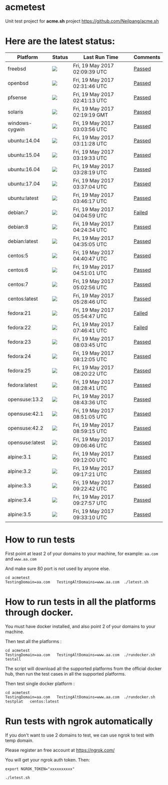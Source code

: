 # acmetest
Unit test project for **acme.sh** project https://github.com/Neilpang/acme.sh



# Here are the latest status:

| Platform | Status| Last Run Time| Comments|
-----------|-------|--------------|---------|
|freebsd| ![](https://cdn.rawgit.com/Neilpang/acmetest/master/status/freebsd.svg?1495159779)| Fri, 19 May 2017 02:09:39 UTC| [Passed](https://github.com/Neilpang/acmetest/blob/master/logs/freebsd.out) |
|openbsd| ![](https://cdn.rawgit.com/Neilpang/acmetest/master/status/openbsd.svg?1495161106)| Fri, 19 May 2017 02:31:46 UTC| [Passed](https://github.com/Neilpang/acmetest/blob/master/logs/openbsd.out) |
|pfsense| ![](https://cdn.rawgit.com/Neilpang/acmetest/master/status/pfsense.svg?1495161673)| Fri, 19 May 2017 02:41:13 UTC| [Passed](https://github.com/Neilpang/acmetest/blob/master/logs/pfsense.out) |
|solaris| ![](https://cdn.rawgit.com/Neilpang/acmetest/master/status/solaris.svg?1495160359)| Fri, 19 May 2017 02:19:19 GMT| [Passed](https://github.com/Neilpang/acmetest/blob/master/logs/solaris.out) |
|windows-cygwin| ![](https://cdn.rawgit.com/Neilpang/acmetest/master/status/windows-cygwin.svg?1495163036)| Fri, 19 May 2017 03:03:56 UTC| [Passed](https://github.com/Neilpang/acmetest/blob/master/logs/windows-cygwin.out) |
|ubuntu:14.04| ![](https://cdn.rawgit.com/Neilpang/acmetest/master/status/ubuntu-14.04.svg?1495163488)| Fri, 19 May 2017 03:11:28 UTC| [Passed](https://github.com/Neilpang/acmetest/blob/master/logs/ubuntu-14.04.out) |
|ubuntu:15.04| ![](https://cdn.rawgit.com/Neilpang/acmetest/master/status/ubuntu-15.04.svg?1495163973)| Fri, 19 May 2017 03:19:33 UTC| [Passed](https://github.com/Neilpang/acmetest/blob/master/logs/ubuntu-15.04.out) |
|ubuntu:16.04| ![](https://cdn.rawgit.com/Neilpang/acmetest/master/status/ubuntu-16.04.svg?1495164499)| Fri, 19 May 2017 03:28:19 UTC| [Passed](https://github.com/Neilpang/acmetest/blob/master/logs/ubuntu-16.04.out) |
|ubuntu:17.04| ![](https://cdn.rawgit.com/Neilpang/acmetest/master/status/ubuntu-17.04.svg?1495165024)| Fri, 19 May 2017 03:37:04 UTC| [Passed](https://github.com/Neilpang/acmetest/blob/master/logs/ubuntu-17.04.out) |
|ubuntu:latest| ![](https://cdn.rawgit.com/Neilpang/acmetest/master/status/ubuntu-latest.svg?1495165577)| Fri, 19 May 2017 03:46:17 UTC| [Passed](https://github.com/Neilpang/acmetest/blob/master/logs/ubuntu-latest.out) |
|debian:7| ![](https://cdn.rawgit.com/Neilpang/acmetest/master/status/debian-7.svg?1495166699)| Fri, 19 May 2017 04:04:59 UTC| [Failed](https://github.com/Neilpang/acmetest/blob/master/logs/debian-7.out) |
|debian:8| ![](https://cdn.rawgit.com/Neilpang/acmetest/master/status/debian-8.svg?1495167874)| Fri, 19 May 2017 04:24:34 UTC| [Passed](https://github.com/Neilpang/acmetest/blob/master/logs/debian-8.out) |
|debian:latest| ![](https://cdn.rawgit.com/Neilpang/acmetest/master/status/debian-latest.svg?1495168505)| Fri, 19 May 2017 04:35:05 UTC| [Passed](https://github.com/Neilpang/acmetest/blob/master/logs/debian-latest.out) |
|centos:5| ![](https://cdn.rawgit.com/Neilpang/acmetest/master/status/centos-5.svg?1495168847)| Fri, 19 May 2017 04:40:47 UTC| [Passed](https://github.com/Neilpang/acmetest/blob/master/logs/centos-5.out) |
|centos:6| ![](https://cdn.rawgit.com/Neilpang/acmetest/master/status/centos-6.svg?1495169461)| Fri, 19 May 2017 04:51:01 UTC| [Passed](https://github.com/Neilpang/acmetest/blob/master/logs/centos-6.out) |
|centos:7| ![](https://cdn.rawgit.com/Neilpang/acmetest/master/status/centos-7.svg?1495170176)| Fri, 19 May 2017 05:02:56 UTC| [Passed](https://github.com/Neilpang/acmetest/blob/master/logs/centos-7.out) |
|centos:latest| ![](https://cdn.rawgit.com/Neilpang/acmetest/master/status/centos-latest.svg?1495171726)| Fri, 19 May 2017 05:28:46 UTC| [Passed](https://github.com/Neilpang/acmetest/blob/master/logs/centos-latest.out) |
|fedora:21| ![](https://cdn.rawgit.com/Neilpang/acmetest/master/status/fedora-21.svg?1495173287)| Fri, 19 May 2017 05:54:47 UTC| [Failed](https://github.com/Neilpang/acmetest/blob/master/logs/fedora-21.out) |
|fedora:22| ![](https://cdn.rawgit.com/Neilpang/acmetest/master/status/fedora-22.svg?1495180001)| Fri, 19 May 2017 07:46:41 UTC| [Failed](https://github.com/Neilpang/acmetest/blob/master/logs/fedora-22.out) |
|fedora:23| ![](https://cdn.rawgit.com/Neilpang/acmetest/master/status/fedora-23.svg?1495181025)| Fri, 19 May 2017 08:03:45 UTC| [Passed](https://github.com/Neilpang/acmetest/blob/master/logs/fedora-23.out) |
|fedora:24| ![](https://cdn.rawgit.com/Neilpang/acmetest/master/status/fedora-24.svg?1495181525)| Fri, 19 May 2017 08:12:05 UTC| [Passed](https://github.com/Neilpang/acmetest/blob/master/logs/fedora-24.out) |
|fedora:25| ![](https://cdn.rawgit.com/Neilpang/acmetest/master/status/fedora-25.svg?1495182022)| Fri, 19 May 2017 08:20:22 UTC| [Passed](https://github.com/Neilpang/acmetest/blob/master/logs/fedora-25.out) |
|fedora:latest| ![](https://cdn.rawgit.com/Neilpang/acmetest/master/status/fedora-latest.svg?1495182521)| Fri, 19 May 2017 08:28:41 UTC| [Passed](https://github.com/Neilpang/acmetest/blob/master/logs/fedora-latest.out) |
|opensuse:13.2| ![](https://cdn.rawgit.com/Neilpang/acmetest/master/status/opensuse-13.2.svg?1495183416)| Fri, 19 May 2017 08:43:36 UTC| [Passed](https://github.com/Neilpang/acmetest/blob/master/logs/opensuse-13.2.out) |
|opensuse:42.1| ![](https://cdn.rawgit.com/Neilpang/acmetest/master/status/opensuse-42.1.svg?1495183865)| Fri, 19 May 2017 08:51:05 UTC| [Passed](https://github.com/Neilpang/acmetest/blob/master/logs/opensuse-42.1.out) |
|opensuse:42.2| ![](https://cdn.rawgit.com/Neilpang/acmetest/master/status/opensuse-42.2.svg?1495184355)| Fri, 19 May 2017 08:59:15 UTC| [Passed](https://github.com/Neilpang/acmetest/blob/master/logs/opensuse-42.2.out) |
|opensuse:latest| ![](https://cdn.rawgit.com/Neilpang/acmetest/master/status/opensuse-latest.svg?1495184806)| Fri, 19 May 2017 09:06:46 UTC| [Passed](https://github.com/Neilpang/acmetest/blob/master/logs/opensuse-latest.out) |
|alpine:3.1| ![](https://cdn.rawgit.com/Neilpang/acmetest/master/status/alpine-3.1.svg?1495185120)| Fri, 19 May 2017 09:12:00 UTC| [Passed](https://github.com/Neilpang/acmetest/blob/master/logs/alpine-3.1.out) |
|alpine:3.2| ![](https://cdn.rawgit.com/Neilpang/acmetest/master/status/alpine-3.2.svg?1495185441)| Fri, 19 May 2017 09:17:21 UTC| [Passed](https://github.com/Neilpang/acmetest/blob/master/logs/alpine-3.2.out) |
|alpine:3.3| ![](https://cdn.rawgit.com/Neilpang/acmetest/master/status/alpine-3.3.svg?1495185762)| Fri, 19 May 2017 09:22:42 UTC| [Passed](https://github.com/Neilpang/acmetest/blob/master/logs/alpine-3.3.out) |
|alpine:3.4| ![](https://cdn.rawgit.com/Neilpang/acmetest/master/status/alpine-3.4.svg?1495186077)| Fri, 19 May 2017 09:27:57 UTC| [Passed](https://github.com/Neilpang/acmetest/blob/master/logs/alpine-3.4.out) |
|alpine:3.5| ![](https://cdn.rawgit.com/Neilpang/acmetest/master/status/alpine-3.5.svg?1495186390)| Fri, 19 May 2017 09:33:10 UTC| [Passed](https://github.com/Neilpang/acmetest/blob/master/logs/alpine-3.5.out) |

# How to run tests

First point at least 2 of your domains to your machine, 
for example: `aa.com` and `www.aa.com`

And make sure 80 port is not used by anyone else.

```
cd acmetest
TestingDomain=aa.com   TestingAltDomains=www.aa.com  ./letest.sh
```

# How to run tests in all the platforms through docker.

You must have docker installed, and also point 2 of your domains to your machine.

Then test all the platforms :

```
cd acmetest
TestingDomain=aa.com   TestingAltDomains=www.aa.com  ./rundocker.sh  testall
```

The script will download all the supported platforms from the official docker hub, then run the test cases in all the supported platforms.

Then test single docker platform :

```
cd acmetest
TestingDomain=aa.com   TestingAltDomains=www.aa.com  ./rundocker.sh  testplat   centos:latest
```

# Run tests with ngrok automatically

If you don't want to use 2 domains to test, we can use ngrok to test with temp domain.

Please register an free account at https://ngrok.com/

You will get your ngrok auth token.  Then:

```
export NGROK_TOKEN="xxxxxxxxxx"

./letest.sh

```








